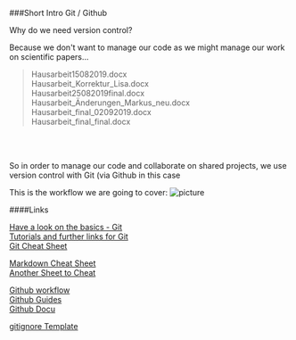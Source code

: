 ###Short Intro Git / Github

Why do we need version control?

Because we don't want to manage our code as we might manage our work on scientific papers...

>Hausarbeit15082019.docx  
>Hausarbeit_Korrektur_Lisa.docx  
>Hausarbeit25082019final.docx  
>Hausarbeit_Änderungen_Markus_neu.docx  
>Hausarbeit_final_02092019.docx  
>Hausarbeit_final_final.docx

<br>
<br>

So in order to manage our code and collaborate on shared projects, we use version control with Git (via Github in this case

This is the workflow we are going to cover:
![picture](https://hackernoon.com/hn-images/1*iHPPa72N11sBI_JSDEGxEA.png)  




####Links

[Have a look on the basics - Git](https://git-scm.com/)  
[Tutorials and further links for Git](https://git-scm.com/doc/ext)  
[Git Cheat Sheet](https://education.github.com/git-cheat-sheet-education.pdf)  


[Markdown Cheat Sheet](https://github.com/adam-p/markdown-here/wiki/Markdown-Cheatsheet)  
[Another Sheet to Cheat](https://guides.github.com/pdfs/markdown-cheatsheet-online.pdf)  

[Github workflow](https://guides.github.com/introduction/flow/)  
[Github Guides](https://guides.github.com/)  
[Github Docu](https://docs.github.com/en)  

[gitignore Template](https://www.toptal.com/developers/gitignore)  


